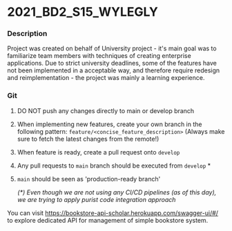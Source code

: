 # 2021_BD2_S15_WYLEGLY
### Description
Project was created on behalf of University project - it's main goal was to familiarize team members with techniques of creating enterprise applications.
Due to strict university deadlines, some of the features have not been implemented in a acceptable way, and therefore require redesign and reimplementation - the project was mainly a learning experience.

### Git
1) DO NOT push any changes directly to main or develop branch

2) When implementing new features, create your own branch in the following pattern:
`feature/<concise_feature_description>`
(Always make sure to fetch the latest changes from the remote!)

3) When feature is ready, create a pull request onto `develop`
4) Any pull requests to `main` branch should be executed from `develop` *
5) `main` should be seen as 'production-ready branch'
   

   _(*) Even though we are not using any CI/CD pipelines (as of this day), we are trying to apply purist code integration approach_

You can visit https://bookstore-api-scholar.herokuapp.com/swagger-ui/#/ to explore dedicated API for management of simple bookstore system.
